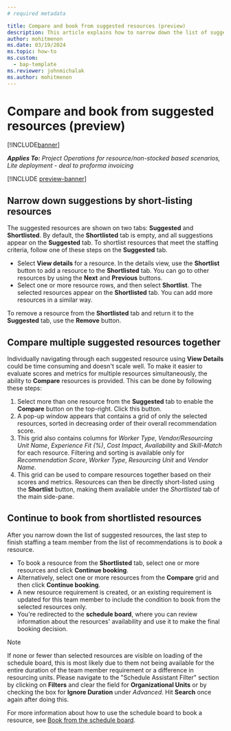 ```yaml
---
# required metadata

title: Compare and book from suggested resources (preview)
description: This article explains how to narrow down the list of suggested resources and book one of them as a team member.
author: mohitmenon
ms.date: 03/19/2024
ms.topic: how-to
ms.custom: 
  - bap-template
ms.reviewer: johnmichalak
ms.author: mohitmenon
---
```


# Compare and book from suggested resources (preview)

[!INCLUDE[banner](../includes/banner.md)]

_**Applies To:** Project Operations for resource/non-stocked based scenarios, Lite deployment - deal to proforma invoicing_

[!INCLUDE [preview-banner](../includes/preview-banner.md)]

## Narrow down suggestions by short-listing resources

The suggested resources are shown on two tabs: **Suggested** and **Shortlisted**. By default, the **Shortlisted** tab is empty, and all suggestions appear on the **Suggested** tab. To shortlist resources that meet the staffing criteria, follow one of these steps on the **Suggested** tab.

- Select **View details** for a resource. In the details view, use the **Shortlist** button to add a resource to the **Shortlisted** tab. You can go to other resources by using the **Next** and **Previous** buttons.
- Select one or more resource rows, and then select **Shortlist**. The selected resources appear on the **Shortlisted** tab. You can add more resources in a similar way.

To remove a resource from the **Shortlisted** tab and return it to the **Suggested** tab, use the **Remove** button.


## Compare multiple suggested resources together

Individually navigating through each suggested resource using **View Details** could be time consuming and doesn't scale well. To make it easier to evaluate scores and metrics for multiple resources simultaneously, the ability to **Compare** resources is provided. This can be done by following these steps:

1. Select more than one resource from the **Suggested** tab to enable the **Compare** button on the top-right. Click this button.
2. A pop-up window appears that contains a grid of only the selected resources, sorted in decreasing order of their overall recommendation score.
3. This grid also contains columns for _Worker Type_, _Vendor/Resourcing Unit Name_, _Experience Fit (%)_, _Cost Impact_, _Availability_ and _Skill-Match_ for each resource. Filtering and sorting is available only for _Recommendation Score_, _Worker Type_, _Resourcing Unit_ and _Vendor Name_.
4. This grid can be used to compare resources together based on their scores and metrics. Resources can then be directly short-listed using the **Shortlist** button, making them available under the _Shortlisted_ tab of the main side-pane.

## Continue to book from shortlisted resources

After you narrow down the list of suggested resources, the last step to finish staffing a team member from the list of recommendations is to *book* a resource.

- To book a resource from the **Shortlisted** tab, select one or more resources and click **Continue booking**.
- Alternatively, select one or more resources from the **Compare** grid and then click **Continue booking**.
- A new resource requirement is created, or an existing requirement is updated for this team member to include the condition to book from the selected resources only.
- You're redirected to the **schedule board**, where you can review information about the resources' availability and use it to make the final booking decision.

> [!NOTE]
> If none or fewer than selected resources are visible on loading of the schedule board, this is most likely due to them not being available for the entire duration of the team member requirement or a difference in resourcing units.
> Please navigate to the "Schedule Assistant Filter" section by clicking on **Filters** and clear the field for **Organizational Units** or by checking the box for **Ignore Duration** under _Advanced_. Hit **Search** once again after doing this.

For more information about how to use the schedule board to book a resource, see [Book from the schedule board](/dynamics365/project-operations/resource-management/book-project#book-from-the-schedule-board).


